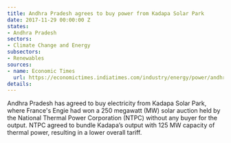 ```yaml
---
title: Andhra Pradesh agrees to buy power from Kadapa Solar Park
date: 2017-11-29 00:00:00 Z
states:
- Andhra Pradesh
sectors:
- Climate Change and Energy
subsectors:
- Renewables
sources:
- name: Economic Times
  url: https://economictimes.indiatimes.com/industry/energy/power/andhra-pradesh-to-buy-solar-power-from-kadapa-plant/articleshow/61759163.cms
details: 
---
```


Andhra Pradesh has agreed to buy electricity from Kadapa Solar Park, where France's Engie had won a 250 megawatt (MW) solar auction held by the National Thermal Power Corporation (NTPC) without any buyer for the output.  NTPC agreed to bundle Kadapa’s output with 125 MW capacity of thermal power, resulting in a lower overall tariff. 
